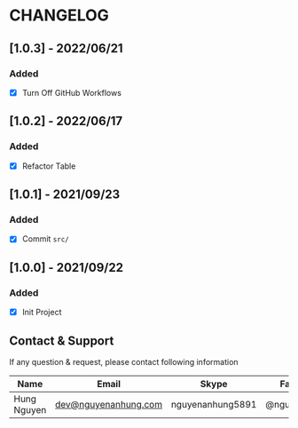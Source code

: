 # CHANGELOG

## [1.0.3] - 2022/06/21

### Added

- [x] Turn Off GitHub Workflows

## [1.0.2] - 2022/06/17

### Added

- [x] Refactor Table

## [1.0.1] - 2021/09/23

### Added

- [x] Commit `src/`

## [1.0.0] - 2021/09/22

### Added

- [x] Init Project

## Contact & Support

If any question & request, please contact following information

| Name        | Email                | Skype            | Facebook      |
|-------------|----------------------|------------------|---------------|
| Hung Nguyen | dev@nguyenanhung.com | nguyenanhung5891 | @nguyenanhung |
